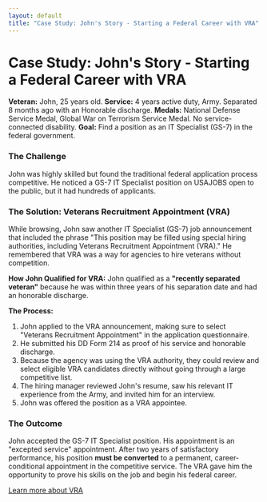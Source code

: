 ```yaml
---
layout: default
title: "Case Study: John's Story - Starting a Federal Career with VRA"
---
```


# Case Study: John's Story - Starting a Federal Career with VRA

**Veteran:** John, 25 years old.
**Service:** 4 years active duty, Army. Separated 8 months ago with an Honorable discharge.
**Medals:** National Defense Service Medal, Global War on Terrorism Service Medal. No service-connected disability.
**Goal:** Find a position as an IT Specialist (GS-7) in the federal government.

### The Challenge
John was highly skilled but found the traditional federal application process competitive. He noticed a GS-7 IT Specialist position on USAJOBS open to the public, but it had hundreds of applicants.

### The Solution: Veterans Recruitment Appointment (VRA)
While browsing, John saw another IT Specialist (GS-7) job announcement that included the phrase "This position may be filled using special hiring authorities, including Veterans Recruitment Appointment (VRA)." He remembered that VRA was a way for agencies to hire veterans without competition.

**How John Qualified for VRA:**
John qualified as a **"recently separated veteran"** because he was within three years of his separation date and had an honorable discharge.

**The Process:**
1.  John applied to the VRA announcement, making sure to select "Veterans Recruitment Appointment" in the application questionnaire.
2.  He submitted his DD Form 214 as proof of his service and honorable discharge.
3.  Because the agency was using the VRA authority, they could review and select eligible VRA candidates directly without going through a large competitive list.
4.  The hiring manager reviewed John's resume, saw his relevant IT experience from the Army, and invited him for an interview.
5.  John was offered the position as a VRA appointee.

### The Outcome
John accepted the GS-7 IT Specialist position. His appointment is an "excepted service" appointment. After two years of satisfactory performance, his position **must be converted** to a permanent, career-conditional appointment in the competitive service. The VRA gave him the opportunity to prove his skills on the job and begin his federal career.

[Learn more about VRA](./vra.md)
